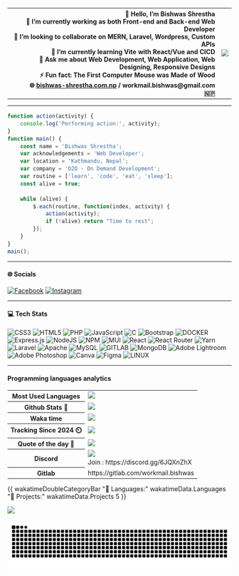 <table>
  <tr>
   <th align="right">
       👋 Hello, I’m <strong>Bishwas Shrestha</strong><br>
       🔭 I’m currently working as both Front-end and Back-end Web Developer<br>
       👯 I’m looking to collaborate on MERN, Laravel, Wordpress, Custom APIs<br>
       🌱 I’m currently learning Vite with React/Vue and CICD<br>
       💬 Ask me about Web Development, Web Application, Web Designing, Responsive Designs<br>
       ⚡ Fun fact: The First Computer Mouse was Made of Wood<br>
       🌐 <a href="https://www.bishwas-shrestha.com.np" target="_blank">bishwas-shrestha.com.np</a> / workmail.bishwas@gmail.com<br>
       🇳🇵
   </th>
    <th>
      <img src="https://i.giphy.com/media/v1.Y2lkPTc5MGI3NjExODNsaDJtdjR1d2Uza3pmdW1uMzN6c3kxNWNjN2xvdnAzY2kydHNibyZlcD12MV9pbnRlcm5hbF9naWZfYnlfaWQmY3Q9Zw/3o7qDPxorBbvpB1Pby/giphy.gif">
    </th>
  </tr>
</table>
<hr>

```javascript
function action(activity) {
    console.log('Performing action:', activity);
}
function main() {
    const name = 'Bishwas Shrestha';
    var acknowledgements = 'Web Developer';
    var location = 'Kathmandu, Nepal';
    var company = 'O2D - On Demand Development';
    var routine = ['learn', 'code', 'eat', 'sleep'];
    const alive = true;

    while (alive) {
        $.each(routine, function(index, activity) {
            action(activity);
            if (!alive) return "Time to rest";
        });
    }
}
main();

```
<hr>
<h4>🌐 Socials</h4>  

[![Facebook](https://img.shields.io/badge/Facebook-%231877F2.svg?logo=Facebook&logoColor=white)](https://facebook.com/RR4V3N)
[![Instagram](https://img.shields.io/badge/Instagram-%23E4405F.svg?logo=Instagram&logoColor=white)](https://instagram.com/_bishwasshrestha)
<hr>
<h4>💻 Tech Stats</h4>

![CSS3](https://img.shields.io/badge/css3-%231572B6.svg?style=flat&logo=css3&logoColor=white)
![HTML5](https://img.shields.io/badge/html5-%23E34F26.svg?style=flat&logo=html5&logoColor=white)
![PHP](https://img.shields.io/badge/php-%23777BB4.svg?style=flat&logo=php&logoColor=white)
![JavaScript](https://img.shields.io/badge/javascript-%23323330.svg?style=flat&logo=javascript&logoColor=%23F7DF1E)
![C](https://img.shields.io/badge/c-%2300599C.svg?style=flat&logo=c&logoColor=white)
![Bootstrap](https://img.shields.io/badge/bootstrap-%23563D7C.svg?style=flat&logo=bootstrap&logoColor=white)
![DOCKER](https://img.shields.io/badge/Docker-FCC624?style=flat&logo=docker&logoColor=blue)
![Express.js](https://img.shields.io/badge/express.js-%23404d59.svg?style=flat&logo=express&logoColor=%2361DAFB)
![NodeJS](https://img.shields.io/badge/node.js-6DA55F?style=flat&logo=node.js&logoColor=white)
![NPM](https://img.shields.io/badge/NPM-%23000000.svg?style=flat&logo=npm&logoColor=white)
![MUI](https://img.shields.io/badge/MUI-%230081CB.svg?style=flat&logo=material-ui&logoColor=white)
![React](https://img.shields.io/badge/react-%2320232a.svg?style=flat&logo=react&logoColor=%2361DAFB)
![React Router](https://img.shields.io/badge/React_Router-CA4245?style=flat&logo=react-router&logoColor=white)
![Yarn](https://img.shields.io/badge/yarn-%232C8EBB.svg?style=flat&logo=yarn&logoColor=white)
![Laravel](https://img.shields.io/badge/laravel-%23FF2D20.svg?style=flat&logo=laravel&logoColor=white)
![Apache](https://img.shields.io/badge/apache-%23D42029.svg?style=flat&logo=apache&logoColor=white)
![MySQL](https://img.shields.io/badge/mysql-%2300f.svg?style=flat&logo=mysql&logoColor=white)
![GITLAB](https://img.shields.io/badge/Gitlab-FCC624?style=flat&logo=gitlab&logoColor=orange)
![MongoDB](https://img.shields.io/badge/MongoDB-%234ea94b.svg?style=flat&logo=mongodb&logoColor=white)
![Adobe Lightroom](https://img.shields.io/badge/Adobe%20Lightroom-31A8FF.svg?style=flat&logo=Adobe%20Lightroom&logoColor=white)
![Adobe Photoshop](https://img.shields.io/badge/adobephotoshop-%2331A8FF.svg?style=flat&logo=adobephotoshop&logoColor=white)
![Canva](https://img.shields.io/badge/Canva-%2300C4CC.svg?style=flat&logo=Canva&logoColor=white)
![Figma](https://img.shields.io/badge/figma-%23F24E1E.svg?style=flat&logo=figma&logoColor=white)
![LINUX](https://img.shields.io/badge/Linux-FCC624?style=flat&logo=linux&logoColor=black)

<hr>
<h4>Programming languages analytics</h4>

<table>
  <tr>
    <th>Most Used Languages</th>
    <td><img src="https://github-readme-stats.vercel.app/api/top-langs/?username=BishwasGit&layout=donut&theme=tokyonight"></td>
  </tr>
  <tr>
    <th>Github Stats 🥇</th>
    <td><img src="https://github-readme-stats.vercel.app/api?username=BishwasGit&show_icons=true&theme=gruvbox&hide_rank=true"></td>
  </tr>
  <tr>
    <th>Waka time</th>
    <td><img src="https://github-readme-stats.vercel.app/api/wakatime?username=BishwasShrestha&layout=compact&theme=cobalt"></td>
  </tr>
  <tr>
    <th>Tracking Since 2024 ⏲️</th>
    <td><img src="https://wakatime.com/badge/user/018dcfc4-699b-4c9c-bda7-76b8578f5dff.svg"></td>
  </tr>
  <tr>
    <th>Quote of the day 🌅</th>
    <td><img src="https://quotes-github-readme.vercel.app/api?type=horizontal&theme=tokyonight"></td>
  </tr>
  <tr>
    <th>Discord</th>
    <td><img src="https://img.shields.io/discord/765267823252996096"><br>
      Join : https://discord.gg/6JQXnZhX
    </td>
  </tr>
  <tr>
    <th>Gitlab</th>
    <td>https://gitlab.com/workmail.bishwas</td>
  </tr>
</table>

{{ wakatimeDoubleCategoryBar "💾 Languages:" wakatimeData.Languages "💼 Projects:" wakatimeData.Projects 5 }}

[![](https://visitcount.itsvg.in/api?id=BishwasGit&icon=0&color=8)](https://visitcount.itsvg.in)

<img src="https://raw.githubusercontent.com/BishwasGit/BishwasGit/output/snake.svg" alt="Snake animation" />








